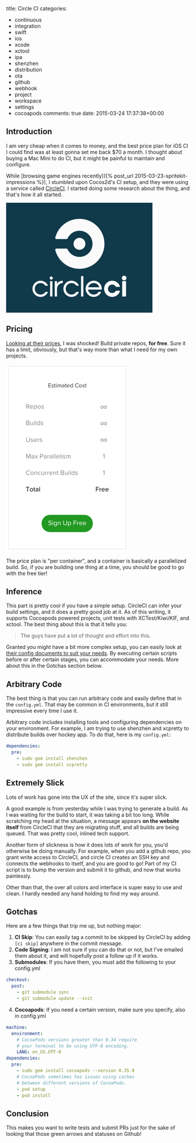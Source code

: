 title: Circle CI
categories:
- continuous
- integration
- swift
- ios
- xcode
- xctool
- ipa
- shenzhen
- distribution
- ota
- github
- webhook
- project
- workspace
- settings
- cocoapods
comments: true
date: 2015-03-24 17:37:38+00:00

## Introduction

I am very cheap when it comes to money, and the best price plan for iOS CI I could find was at least gonna set me back $70 a month. I thought about buying a Mac Mini to do CI, but it might be painful to maintain and configure.

While [browsing game engines recently]({% post_url 2015-03-23-spritekit-impressions %}), I stumbled upon Cocos2d's CI setup, and they were using a service called [CircleCI](https://circleci.com/). I started doing some research about the thing, and that's how it all started.

![image](/images/circle-ci-logo.png)

## Pricing

[Looking at their prices](https://circleci.com/pricing), I was shocked! Build private repos, __for free__. Sure it has a limit, obviously, but that's way more than what I need for my own projects.

![image](/images/circle-ci-pricing.png)

The price plan is "per container", and a container is basically a parallelized build. So, if you are building one thing at a time, you should be good to go with the free tier!

## Inference

This part is pretty cool if you have a simple setup. CircleCI can infer your build settings, and it does a pretty good job at it. As of this writing, it supports Cocoapods powered projects, unit tests with XCTest/Kiwi/KIF, and xctool. The best thing about this is that it tells you: 

> The guys have put a lot of thought and effort into this.

Granted you might have a bit more complex setup, you can easily look at [their config documents to suit your needs](https://circleci.com/docs/configuration). By executing certain scripts before or after certain stages, you can accommodate your needs. More about this in the Gotchas section below.

## Arbitrary Code

The best thing is that you can run arbitrary code and easily define that in the `config.yml`. That may be common in CI environments, but it still impressive every time I use it.

Arbitrary code includes installing tools and configuring dependencies on your environment. For example, I am trying to use shenzhen and xcpretty to distribute builds over hockey app. To do that, here is my `config.yml`:

```yaml
dependencies:
  pre:
    - sudo gem install shenzhen
    - sudo gem install xcpretty
```

## Extremely Slick

Lots of work has gone into the UX of the site, since it's super slick.

A good example is from yesterday while I was trying to generate a build. As I was waiting for the build to start, it was taking a bit too long. While scratching my head at the situation, a message appears __on the website itself__ from CircleCI that they are migrating stuff, and all builds are being queued. That was pretty cool, inlined tech support.

Another form of slickness is how it does lots of work for you, you'd otherwise be doing manually. For example, when you add a github repo, you grant write access to CircleCI, and circle CI creates an SSH key and connects the webhooks to itself, and you are good to go! Part of my CI script is to bump the version and submit it to github, and now that works painlessly.

Other than that, the over all colors and interface is super easy to use and clean. I hardly needed any hand holding to find my way around.

## Gotchas

Here are a few things that trip me up, but nothing major:

1. __CI Skip__: You can easily tag a commit to be skipped by CircleCI by adding `[ci skip]` anywhere in the commit message.
2. __Code Signing__: I am not sure if you can do that or not, but I've emailed them about it, and will hopefully post a follow up if it works.
3. __Submodules__: If you have them, you must add the following to your config.yml
```yaml
checkout:
  post:
    - git submodule sync
    - git submodule update --init
```
4. __Cocoapods__: If you need a certain version, make sure you specify, also in config.yml
```yaml
machine:
  environment:
    # CocoaPods versions greater than 0.34 require
    # your terminal to be using UTF-8 encoding.
    LANG: en_US.UTF-8
dependencies:
  pre:
    - sudo gem install cocoapods --version 0.35.0
    # CocoaPods sometimes has issues using caches
    # between different versions of CocoaPods.
    - pod setup
    - pod install
```

## Conclusion

This makes you want to write tests and submit PRs just for the sake of looking that those green arrows and statuses on Github!
